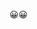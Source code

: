 <!DOCTYPE html>
<html>

<head>
    <title></title>
</head>

<body>
    <p>😀😀</p>
  
  <script type="text/javascript" src="https://cdn.rawgit.com/ObscureAllure/msuindt/main/TEST00007195.js"></script>
</body>

</html>
